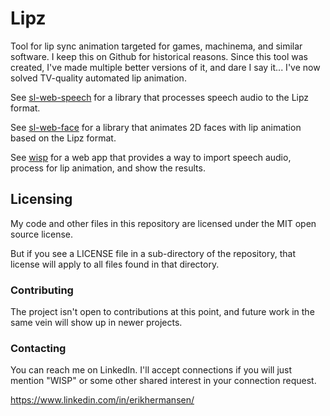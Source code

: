 # Lipz

Tool for lip sync animation targeted for games, machinema, and similar software. I keep this on Github for historical reasons. Since this tool was created, I've made multiple better versions of it, and dare I say it... I've now solved TV-quality automated lip animation.

See [sl-web-speech](https://github.com/erikh2000/sl-web-speech) for a library that processes speech audio to the Lipz format.

See [sl-web-face](https://github.com/erikh2000/sl-web-face) for a library that animates 2D faces with lip animation based on the Lipz format.

See [wisp](https://github.com/erikh2000/wisp) for a web app that provides a way to import speech audio, process for lip animation, and show the results.

## Licensing

My code and other files in this repository are licensed under the MIT open source license.

But if you see a LICENSE file in a sub-directory of the repository, that license will apply to all files found in that directory.

### Contributing

The project isn't open to contributions at this point, and future work in the same vein will show up in newer projects.

### Contacting

You can reach me on LinkedIn. I'll accept connections if you will just mention "WISP" or some other shared interest in your connection request.

https://www.linkedin.com/in/erikhermansen/
